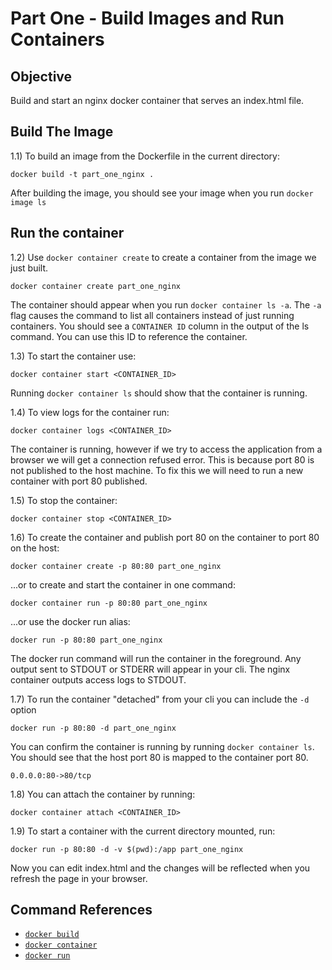 # Part One - Build Images and Run Containers

## Objective

Build and start an nginx docker container that serves an index.html file.

## Build The Image

1.1) To build an image from the Dockerfile in the current directory:

    docker build -t part_one_nginx .

After building the image, you should see your image when you run `docker image ls`

## Run the container

1.2) Use `docker container create` to create a container from the image we just built.

    docker container create part_one_nginx

The container should appear when you run `docker container ls -a`. The `-a` flag causes the command to list all
containers instead of just running containers. You should see a `CONTAINER ID` column in the output of the ls command.
You can use this ID to reference the container.

1.3) To start the container use:

    docker container start <CONTAINER_ID>

Running `docker container ls` should show that the container is running.

1.4) To view logs for the container run:

    docker container logs <CONTAINER_ID>

The container is running, however if we try to access the application from a browser we will get a connection refused
error. This is because port 80 is not published to the host machine. To fix this we will need to run a new container
with port 80 published.

1.5) To stop the container:

    docker container stop <CONTAINER_ID>

1.6) To create the container and publish port 80 on the container to port 80 on the host:

    docker container create -p 80:80 part_one_nginx

...or to create and start the container in one command:

    docker container run -p 80:80 part_one_nginx

...or use the docker run alias:

    docker run -p 80:80 part_one_nginx

The docker run command will run the container in the foreground. Any output sent to STDOUT or STDERR will appear in your
cli. The nginx container outputs access logs to STDOUT. 

1.7) To run the container "detached" from your cli you can include the `-d` option

    docker run -p 80:80 -d part_one_nginx

You can confirm the container is running by running `docker container ls`. You should see that the host port 80 is
mapped to the container port 80.

    0.0.0.0:80->80/tcp

1.8) You can attach the container by running:

    docker container attach <CONTAINER_ID>

1.9) To start a container with the current directory mounted, run:

    docker run -p 80:80 -d -v $(pwd):/app part_one_nginx

Now you can edit index.html and the changes will be reflected when you refresh the page in your browser.

## Command References
- [`docker build`](https://docs.docker.com/engine/reference/commandline/build/)
- [`docker container`](https://docs.docker.com/engine/reference/commandline/container/)
- [`docker run`](https://docs.docker.com/engine/reference/commandline/run/)